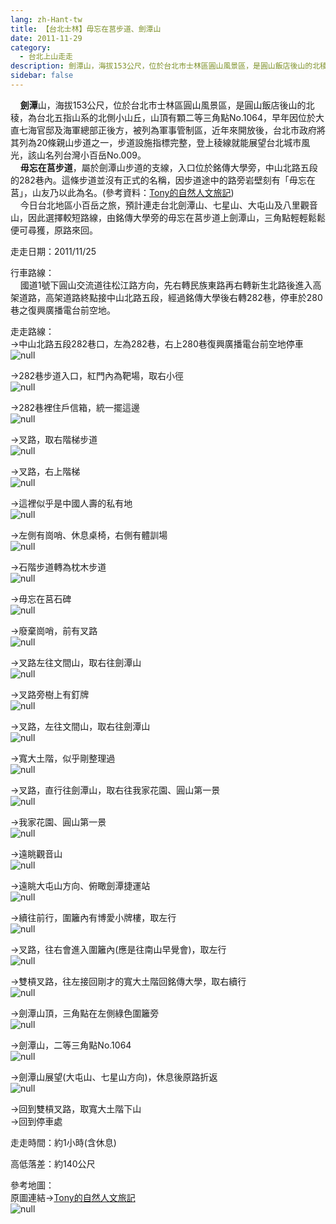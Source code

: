 ```yaml
---
lang: zh-Hant-tw
title: 【台北士林】毋忘在莒步道、劍潭山
date: 2011-11-29
category: 
  - 台北上山走走
description: 劍潭山，海拔153公尺，位於台北市士林區圓山風景區，是圓山飯店後山的北稜，為台北五指山系的北側小山丘，山頂有顆二等三角點No.1064，早年因位於大直七海官邸及海軍總部正後方，被列為軍事管制區，近年來開放後，台北市政府將其列為20條親山步道之一，步道設施指標完整，登上稜線就能展望台北城市風光，該山名列台灣小百岳No.009。 毋忘在莒步道，屬於劍潭山步道的支線，入口位於銘傳大學旁，中山北路五段的282巷內。這條步道並沒有正式的名稱，因步道途中的路旁岩壁刻有「毋忘在莒」，山友乃以此為名。(參考資料：[Tony的自然人文旅記](http://www.tonyhuang39.com/tony0834/tony0834.html)) 今日台北地區小百岳之旅，預計連走台北劍潭山、七星山、大屯山及八里觀音山，因此選擇較短路線，由銘傳大學旁的毋忘在莒步道上劍潭山，三角點輕輕鬆鬆便可尋獲，原路來回。
sidebar: false
---
```


    **劍潭**山，海拔153公尺，位於台北市士林區圓山風景區，是圓山飯店後山的北稜，為台北五指山系的北側小山丘，山頂有顆二等三角點No.1064，早年因位於大直七海官邸及海軍總部正後方，被列為軍事管制區，近年來開放後，台北市政府將其列為20條親山步道之一，步道設施指標完整，登上稜線就能展望台北城市風光，該山名列台灣小百岳No.009。  
    **毋忘在莒步道**，屬於劍潭山步道的支線，入口位於銘傳大學旁，中山北路五段的282巷內。這條步道並沒有正式的名稱，因步道途中的路旁岩壁刻有「毋忘在莒」，山友乃以此為名。(參考資料：[Tony的自然人文旅記](http://www.tonyhuang39.com/tony0834/tony0834.html))  
    今日台北地區小百岳之旅，預計連走台北劍潭山、七星山、大屯山及八里觀音山，因此選擇較短路線，由銘傳大學旁的毋忘在莒步道上劍潭山，三角點輕輕鬆鬆便可尋獲，原路來回。

走走日期：2011/11/25

行車路線：  
    國道1號下圓山交流道往松江路方向，先右轉民族東路再右轉新生北路後進入高架道路，高架道路終點接中山北路五段，經過銘傳大學後右轉282巷，停車於280巷之復興廣播電台前空地。

走走路線：  
→中山北路五段282巷口，左為282巷，右上280巷復興廣播電台前空地停車  
![null](image/203943954_l.jpg)

→282巷步道入口，紅門內為靶場，取右小徑  
![null](image/203943961_l.jpg)

→282巷裡住戶信箱，統一擺這邊  
![null](image/203943965_l.jpg)

→叉路，取右階梯步道  
![null](image/203943973_l.jpg)

→叉路，右上階梯  
![null](image/203943978_l.jpg)

→這裡似乎是中國人壽的私有地  
![null](image/203943983_l.jpg)

→左側有崗哨、休息桌椅，右側有體訓場  
![null](image/203943987_l.jpg)

→石階步道轉為枕木步道  
![null](image/203943997_l.jpg)

→毋忘在莒石碑  
![null](image/203944001_l.jpg)

→廢棄崗哨，前有叉路  
![null](image/203944004_l.jpg)

→叉路左往文間山，取右往劍潭山  
![null](image/203944007_l.jpg)

→叉路旁樹上有釘牌  
![null](image/203944011_l.jpg)

→叉路，左往文間山，取右往劍潭山  
![null](image/203944014_l.jpg)

→寬大土階，似乎剛整理過  
![null](image/203944017_l.jpg)

→叉路，直行往劍潭山，取右往我家花園、圓山第一景  
![null](image/203944020_l.jpg)

→我家花園、圓山第一景  
![null](image/203944023_l.jpg)

→遠眺觀音山  
![null](image/203944027_l.jpg)

→遠眺大屯山方向、俯瞰劍潭捷運站  
![null](image/203944029_l.jpg)

→續往前行，圍籬內有博愛小牌樓，取左行  
![null](image/203944030_l.jpg)

→叉路，往右會進入圍籬內(應是往南山早覺會)，取左行  
![null](image/203944035_l.jpg)

→雙槓叉路，往左接回剛才的寬大土階回銘傳大學，取右續行  
![null](image/203944038_l.jpg)

→劍潭山頂，三角點在左側綠色圍籬旁  
![null](image/203944042_l.jpg)

→劍潭山，二等三角點No.1064  
![null](image/203944046_l.jpg)

→劍潭山展望(大屯山、七星山方向)，休息後原路折返  
![null](image/203943951_l.jpg)

→回到雙槓叉路，取寬大土階下山  
→回到停車處

走走時間：約1小時(含休息)

高低落差：約140公尺

參考地圖：  
原圖連結→[Tony的自然人文旅記](http://www.tonyhuang39.com/tony0834/tony0834.html)  
![null](image/204034062_l.jpg)